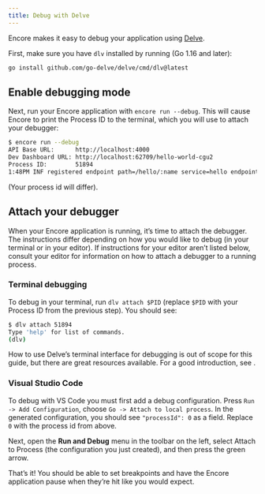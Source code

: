 ```yaml
---
title: Debug with Delve
---
```


Encore makes it easy to debug your application using [Delve](https://github.com/go-delve/delve "Delve").

First, make sure you have `dlv` installed by running (Go 1.16 and later):

```bash
go install github.com/go-delve/delve/cmd/dlv@latest
```

## Enable debugging mode
Next, run your Encore application with `encore run --debug`. This will cause Encore to print the Process ID to the terminal, which you will use to attach your debugger:

```bash
$ encore run --debug
API Base URL:      http://localhost:4000
Dev Dashboard URL: http://localhost:62709/hello-world-cgu2
Process ID:        51894
1:48PM INF registered endpoint path=/hello/:name service=hello endpoint=Hello
```

(Your process id will differ).

## Attach your debugger
When your Encore application is running, it’s time to attach the debugger. The instructions differ depending on how you would like to debug (in your terminal or in your editor). If instructions for your editor aren’t listed below, consult your editor for information on how to attach a debugger to a running process.

### Terminal debugging
To debug in your terminal, run `dlv attach $PID` (replace `$PID` with your Process ID from the previous step). You should see:

```bash
$ dlv attach 51894
Type 'help' for list of commands.
(dlv)
```

How to use Delve’s terminal interface for debugging is out of scope for this guide, but there are great resources available. For a good introduction, see [](https://golang.cafe/blog/golang-debugging-with-delve.html "Debugging with Delve").

### Visual Studio Code
To debug with VS Code you must first add a debug configuration. Press `Run -> Add Configuration`, choose `Go -> Attach to local process`. In the generated configuration, you should see `"processId": 0` as a field. Replace `0` with the process id from above.

Next, open the **Run and Debug** menu in the toolbar on the left, select Attach to Process (the configuration you just created), and then press the green arrow.

That’s it! You should be able to set breakpoints and have the Encore application pause when they’re hit like you would expect.